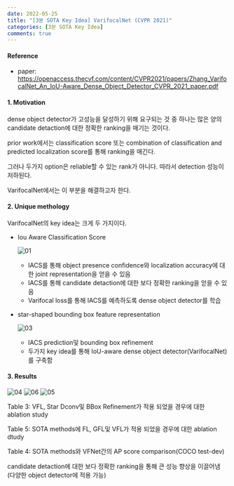 ```yaml
---
date: 2022-05-25
title: "[3분 SOTA Key Idea] VarifocalNet (CVPR 2021)"
categories: [3분 SOTA Key Idea]
comments: true
---
```





#### Reference

+ paper: <https://openaccess.thecvf.com/content/CVPR2021/papers/Zhang_VarifocalNet_An_IoU-Aware_Dense_Object_Detector_CVPR_2021_paper.pdf>





#### 1. Motivation  



dense object detector가 고성능을 달성하기 위해 요구되는 것 중 하나는 많은 양의 candidate detaction에 대한 정확한 ranking을 매기는 것이다.

prior work에서는 classification score 또는 combination of classification and predicted localization score를 통해 ranking을 매긴다.

그러나 두가지 option은 reliable할 수 있는 rank가 아니다. 따라서 detection 성능이 저하된다.

VarifocalNet에서는 이 부분을 해결하고자 한다.





#### 2. Unique methology  

VarifocalNet의 key idea는 크게 두 가지이다.

+ Iou Aware Classification Score

  ![01](https://user-images.githubusercontent.com/76807432/170201396-2d1a3767-f317-4f2c-b21b-d3510fd52afe.PNG)

  + IACS를 통해 object presence confidence와 localization accuracy에 대한 joint representation을 얻을 수 있음 
  + IACS를 통해 candidate detaction에 대한 보다 정확한 ranking을 얻을 수 있음
  + Varifocal loss를 통해 IACS를 예측하도록 dense object detector를 학습

+ star-shaped bounding box feature representation

  ![03](https://user-images.githubusercontent.com/76807432/170204889-eedc4ac2-f453-492a-9ef7-df5c7386f468.PNG)

  + IACS prediction및 bounding box refinement
  + 두가지 key idea를 통해 IoU-aware dense object detector(VarifocalNet)를 구축함



#### 3. Results  

![04](https://user-images.githubusercontent.com/76807432/170205874-4107c9c4-ae60-4a28-8f93-c13ed095482e.PNG)
![06](https://user-images.githubusercontent.com/76807432/170205892-962fbb4c-8a4a-4bb9-b407-8225416a7449.PNG)
![05](https://user-images.githubusercontent.com/76807432/170205910-18706951-b1d8-46f6-914e-ff4ae014aa36.PNG)

Table 3: VFL, Star Dconv및 BBox Refinement가 적용 되었을 경우에 대한 ablation study

Table 5: SOTA methods에 FL, GFL및 VFL가 적용 되었을 경우에 대한 ablation dtudy

Table 4: SOTA methods와 VFNet간의 AP score comparison(COCO test-dev)



candidate detaction에 대한 보다 정확한 ranking을 통해 큰 성능 향상을 이끌어냄(다양한 object detector에 적용 가능)
